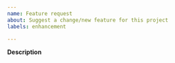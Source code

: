 ```yaml
---
name: Feature request
about: Suggest a change/new feature for this project
labels: enhancement

---
```


**Description**  
<!-- A clear and concise description of the new feature. -->

